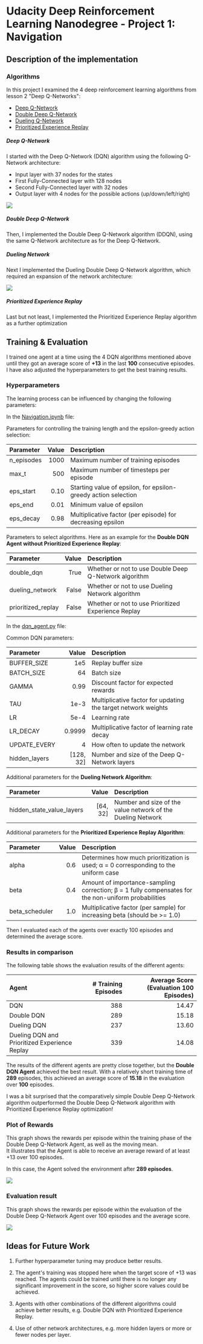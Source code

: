 # Udacity Deep Reinforcement Learning Nanodegree - Project 1: Navigation

## Description of the implementation

### Algorithms
In this project I examined the 4 deep reinforcement learning algorithms from lesson 2 "Deep Q-Networks":

* [Deep Q-Network](https://storage.googleapis.com/deepmind-media/dqn/DQNNaturePaper.pdf)
* [Double Deep Q-Network](https://arxiv.org/abs/1509.06461)
* [Dueling Q-Network](https://arxiv.org/abs/1511.06581)
* [Prioritized Experience Replay](https://arxiv.org/abs/1511.05952)

##### Deep Q-Network
I started with the Deep Q-Network (DQN) algorithm using the following Q-Network architecture:  

- Input layer with 37 nodes for the states
- First Fully-Connected layer with 128 nodes
- Second Fully-Connected layer with 32 nodes
- Output layer with 4 nodes for the possible actions (up/down/left/right)
  
![](./resources/DQN-Agent-Network.png) 

##### Double Deep Q-Network
Then, I implemented the Double Deep Q-Network algorithm (DDQN), using the same Q-Network architecture as for the Deep Q-Network.

##### Dueling Network
Next I implemented the Dueling Double Deep Q-Network algorithm, which required an expansion of the network architecture:

![](./resources/Dueling-DQN-Agent-Network.png)  

##### Prioritized Experience Replay
Last but not least, I implemented the Prioritized Experience Replay algorithm as a further optimization  

## Training & Evaluation

I trained one agent at a time using the 4 DQN algorithms mentioned above until they got an average score of **+13** in the last **100** consecutive episodes. 
I have also adjusted the hyperparameters to get the best training results.

### Hyperparameters
The learning process can be influenced by changing the following parameters:  

In the [Navigation.ipynb](Navigation.ipynb) file:  

Parameters for controlling the training length and the epsilon-greedy action selection:

|Parameter         |Value |Description|
|:-----------------|-----:|:----------|
|n_episodes        |  1000|Maximum number of training episodes|
|max_t             |   500|Maximum number of timesteps per episode|
|eps_start         |  0.10|Starting value of epsilon, for epsilon-greedy action selection|
|eps_end           |  0.01|Minimum value of epsilon|
|eps_decay         |  0.98|Multiplicative factor (per episode) for decreasing epsilon|

Parameters to select algorithms. Here as an example for the **Double DQN Agent without Prioritized Experience Replay**:

|Parameter         |Value |Description|
|:-----------------|-----:|:----------|
|double_dqn        |  True|Whether or not to use Double Deep Q-Network algorithm|
|dueling_network   | False|Whether or not to use Dueling Network algorithm|
|prioritized_replay| False|Whether or not to use Prioritized Experience Replay|

In the [dqn_agent.py](dqn_agent.py) file:

Common DQN parameters:

|Parameter                 |Value     |Description|
|:-------------------------|---------:|:----------|
|BUFFER_SIZE               |       1e5|Replay buffer size|
|BATCH_SIZE                |        64|Batch size|
|GAMMA                     |      0.99|Discount factor for expected rewards|
|TAU                       |      1e-3|Multiplicative factor for updating the target network weights|
|LR                        |      5e-4|Learning rate|
|LR_DECAY                  |    0.9999|Multiplicative factor of learning rate decay|
|UPDATE_EVERY              |         4|How often to update the network|
|hidden_layers             | [128, 32]|Number and size of the Deep Q-Network layers|

Additional parameters for the **Dueling Network Algorithm**:

|Parameter                 |Value     |Description|
|:-------------------------|---------:|:----------|
|hidden_state_value_layers |  [64, 32]|Number and size of the value network of the Dueling Network|

Additional parameters for the **Prioritized Experience Replay Algorithm**:

|Parameter                 |Value     |Description|
|:-------------------------|---------:|:----------|
|alpha                     |       0.6|Determines how much prioritization is used; α = 0 corresponding to the uniform case|
|beta                      |       0.4|Amount of importance-sampling correction; β = 1 fully compensates for the non-uniform probabilities|
|beta_scheduler            |       1.0|Multiplicative factor (per sample) for increasing beta (should be >= 1.0)|

Then I evaluated each of the agents over exactly 100 episodes and determined the average score.

### Results in comparison
The following table shows the evaluation results of the different agents:

Agent                                         | # Training Episodes | Average Score (Evaluation 100 Episodes) 
:---------------------------------------------| ------------------: | ---------------------------------------: 
DQN                                           | 388                 | 14.47 
Double DQN                                    | 289                 | 15.18  
Dueling DQN                                   | 237                 | 13.60  
Dueling DQN and Prioritized Experience Replay | 339                 | 14.08  


The results of the different agents are pretty close together, but the **Double DQN Agent** achieved the best result. 
With a relatively short training time of **289** episodes, this achieved an average score of **15.18** in the evaluation over **100** episodes.

I was a bit surprised that the comparatively simple Double Deep Q-Network algorithm outperformed the Double Deep Q-Network algorithm with Prioritized Experience Replay optimization!

### Plot of Rewards
This graph shows the rewards per episode within the training phase of the Double Deep Q-Network Agent, as well as the moving mean.  
It illustrates that the Agent is able to receive an average reward of at least +13 over 100 episodes.  

In this case, the Agent solved the environment after **289 episodes**.

![](./resources/Training_Result_Double_DQN_Agent.png)


### Evaluation result 
This graph shows the rewards per episode within the evaluation of the Double Deep Q-Network Agent over 100 episodes and the average score.

![](./resources/Evaluation_Result_Double_DQN_Agent.png)

## Ideas for Future Work

1. Further hyperparameter tuning may produce better results. 
   

2. The agent's training was stopped here when the target score of +13 was reached. The agents could be trained until there is no longer any significant improvement in the score, so higher score values could be achieved.  


3. Agents with other combinations of the different algorithms could achieve better results, e.g. Double DQN with Prioritized Experience Replay.


4. Use of other network architectures, e.g. more hidden layers or more or fewer nodes per layer.

